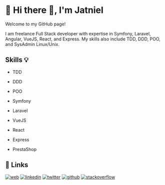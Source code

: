 # 🚀 Hi there 👋, I'm Jatniel
Welcome to my GitHub page!

I am freelance Full Stack developer with expertise in Symfony, Laravel, Angular, VueJS, React, and Express. My skills also include TDD, DDD, POO, and SysAdmin Linux/Unix.

##  Skills 💡
- TDD
- DDD
- POO
  
- Symfony
- Laravel
  
- VueJS
- React
- Express
  
- PrestaShop

 

## 🔗 Links
[![web](https://img.shields.io/badge/my_web-000?style=for-the-badge&logo=ko-fi&logoColor=white)](https://jatniel.dev/)
[![linkedin](https://img.shields.io/badge/linkedin-0A66C2?style=for-the-badge&logo=linkedin&logoColor=white)](https://fr.linkedin.com/in/jatniel)
[![twitter](https://img.shields.io/badge/twitter-1DA1F2?style=for-the-badge&logo=twitter&logoColor=white)](https://twitter.com/jatnieldev)
[![github](https://img.shields.io/badge/github-007096?style=for-the-badge&logo=github&logoColor=white)](https://www.github.com/jatniel)
[![stackoverflow](https://img.shields.io/badge/stackoverflow-0A66C2?style=for-the-badge&logo=stackoverflow&logoColor=white)](https://stackoverflow.com/users/9446515/jatniel)
